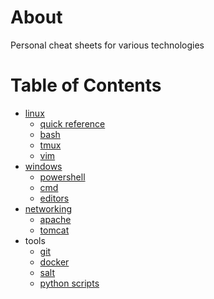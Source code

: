 # About

Personal cheat sheets for various technologies

# Table of Contents

- [linux](linux/linux.md)
  - [quick reference](linux/quickref.md)
  - [bash](linux/bash.md)
  - [tmux](linux/tmux.md)
  - [vim](linux/vim.md)
- [windows](windows/windows.md)
  - [powershell](windows/powershell.md)
  - [cmd](windows/cmd.md)
  - [editors](windows/editors.md)
- [networking](networking/networking.md)
  - [apache](networking/apache.md)
  - [tomcat](networking/tomcat.md)
- tools
  - [git](git/git.md)
  - [docker](docker/docker.md)
  - [salt](salt/salt.md)
  - [python scripts](python/scripts.md)
